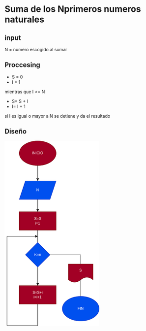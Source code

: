 # Suma de los Nprimeros numeros naturales

## input

N = numero escogido al sumar

## Proccesing

- S = 0
- I = 1

mientras que I <= N
- S= S + I
- I= I + 1

si I es igual o mayor a N se detiene y da el resultado
## Diseño

![Diagrama](./diagramauy.png)